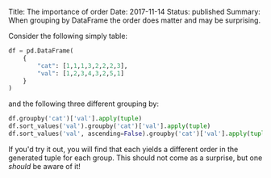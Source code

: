 Title: The importance of order
Date: 2017-11-14
Status: published
Summary: When grouping by DataFrame the order does matter and may be surprising.

Consider the following simply table:

```python
df = pd.DataFrame(
    {
        "cat": [1,1,1,3,2,2,2,3],
        "val": [1,2,3,4,3,2,5,1]
    }
)
```

and the following three different grouping by:

```python
df.groupby('cat')['val'].apply(tuple)
df.sort_values('val').groupby('cat')['val'].apply(tuple)
df.sort_values('val', ascending=False).groupby('cat')['val'].apply(tuple)
```

If you'd try it out, you will find that each yields a different order in the generated tuple for each group.
This should not come as a surprise, but one *should* be aware of it!
